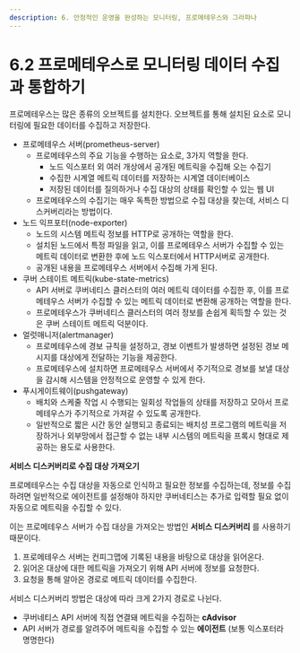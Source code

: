 ```yaml
---
description: 6. 안정적인 운영을 완성하는 모니터링, 프로메테우스와 그라파나
---
```


# 6.2 프로메테우스로 모니터링 데이터 수집과 통합하기

프로메테우스는 많은 종류의 오브젝트를 설치한다. 오브젝트를 통해 설치된 요소로 모니터링에 필요한 데이터를 수집하고 저장한다.

* 프로메테우스 서버(prometheus-server)
  * 프로메테우스의 주요 기능을 수행하는 요소로, 3가지 역할을 한다.
    * 노드 익스포터 외 여러 개상에서 공개된 메트릭을 수집해 오는 수집기
    * 수집한 시계열 메트릭 데이터를 저장하는 시계열 데이터베이스
    * 저장된 데이터를 질의하거나 수집 대상의 상태를 확인할 수 있는 웹 UI
  * 프로메테우스의 수집기는 매우 독특한 방법으로 수집 대상을 찾는데, 서비스 디스커버리라는 방법이다.
* 노드 익프포터(node-exporter)
  * 노드의 시스템 메트릭 정보를 HTTP로 공개하는 역할을 한다.
  * 설치된 노드에서 특정 파일을 읽고, 이를 프로메테우스 서버가 수집할 수 있는 메트릭 데이터로 변환한 후에 노드 익스포터에서 HTTP서버로 공개한다.
  * 공개된 내용을 프로메테우스 서버에서 수집해 가게 된다.
* 쿠버 스테이트 메트릭(kube-state-metrics)
  * API 서버로 쿠버네티스 클러스터의 여러 메트릭 데이터를 수집한 후, 이를 프로메테우스 서버가 수집할 수 있는 메트릭 데이터로 변환해 공개하는 역할을 한다.
  * 프로메테우스가 쿠버네티스 클러스터의 여러 정보를 손쉽게 획득할 수 있는 것은 쿠버 스테이트 메트릭 덕분이다.
* 얼럿매니저(alertmanager)
  * 프로메테우스에 경보 규칙을 설정하고, 경보 이벤트가 발생하면 설정된 경보 메시지를 대상에게 전달하는 기능을 제공한다.
  * 프로메테우스에 설치하면 프로메테우스 서버에서 주기적으로 경보를 보낼 대상을 감시해 시스템을 안정적으로 운영할 수 있게 한다.
* 푸시게이트웨이(pushgateway)
  * 배치와 스케줄 작업 시 수행되는 일회성 작업들의 상태를 저장하고 모아서 프로메테우스가 주기적으로 가져갈 수 있도록 공개한다.
  * 일반적으로 짧은 시간 동안 실행되고 종료되는 배치성 프로그램의 메트릭을 저장하거나 외부망에서 접근할 수 없는 내부 시스템의 메트릭을 프록시 형대로 제공하는 용도로 사용한다.

**서비스 디스커버리로 수집 대상 가져오기**

프로메테우스는 수집 대상을 자동으로 인식하고 필요한 정보를 수집하는데, 정보를 수집하려면 일반적으로 에이전트를 설정해야 하지만 쿠버네티스는 추가로 입력할 필요 없이 자동으로 메트릭을 수집할 수 있다.

이는 프로메테우스 서버가 수집 대상을 가져오는 방법인 **서비스 디스커버리** 를 사용하기 때문이다.

1. 프로메테우스 서버는 컨피그맵에 기록된 내용을 바탕으로 대상을 읽어온다.
2. 읽어온 대상에 대한 메트릭을 가져오기 위해 API 서버에 정보를 요청한다.
3. 요청을 통해 알아온 경로로 메트릭 데이터를 수집한다.

서비스 디스커버리 방법은 대상에 따라 크게 2가지 경로로 나뉜다.

* 쿠버네티스 API 서버에 직접 연결돼 메트릭을 수집하는 **cAdvisor**
* API 서버가 경로를 알려주어 메트릭을 수집할 수 있는 **에이전트** (보통 익스포터라 명명한다)
